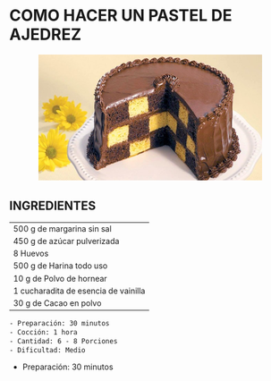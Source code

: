 # COMO HACER UN PASTEL DE AJEDREZ

<p align="center">
<img src="images/pastel_ajedrez.jpg" width="400">
</p>

## INGREDIENTES
||
| ----------------- |
| 500 g de margarina sin sal    |
| 450 g de azúcar pulverizada   |
| 8 Huevos                      |
| 500 g de Harina todo uso      |
| 10 g de Polvo de hornear      |
| 1 cucharadita de esencia de vainilla |
| 30 g de Cacao en polvo        |

```
- Preparación: 30 minutos
- Cocción: 1 hora
- Cantidad: 6 - 8 Porciones
- Dificultad: Medio
```
- Preparación: 30 minutos
